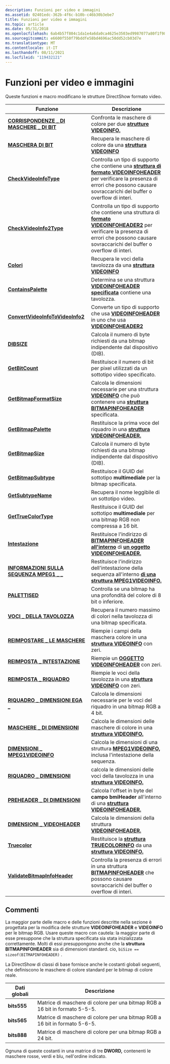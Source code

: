 ```yaml
---
description: Funzioni per video e immagini
ms.assetid: 02401edc-362b-4f6c-b10b-c46b30b3ebe7
title: Funzioni per video e immagini
ms.topic: article
ms.date: 05/31/2018
ms.openlocfilehash: 6ab4b57f804c1da1e4a6da0ca4625e3503ed9987077a80f1f98dde91cf2e27f6
ms.sourcegitcommit: e6600f550f79bddfe58bd4696ac50dd52cb03d7e
ms.translationtype: MT
ms.contentlocale: it-IT
ms.lasthandoff: 08/11/2021
ms.locfileid: "119432121"
---
```

# <a name="video-and-image-functions"></a>Funzioni per video e immagini

Queste funzioni e macro modificano le strutture DirectShow formato video.



| Funzione                                                             | Descrizione                                                                                                                                                       |
|----------------------------------------------------------------------|-------------------------------------------------------------------------------------------------------------------------------------------------------------------|
| [**CORRISPONDENZE \_ DI MASCHERE \_ DI BIT**](/previous-versions/windows/desktop/api/Amvideo/nf-amvideo-bit_masks_match)                         | Confronta le maschere di colore per due [**strutture VIDEOINFO.**](/previous-versions/windows/desktop/api/amvideo/ns-amvideo-videoinfo)                                                                                       |
| [**MASCHERA DI BIT**](/previous-versions/windows/desktop/api/Amvideo/nf-amvideo-bitmasks)                                         | Recupera le maschere di colore da una [**struttura VIDEOINFO**](/previous-versions/windows/desktop/api/amvideo/ns-amvideo-videoinfo)                                                                                         |
| [**CheckVideoInfoType**](checkvideoinfotype.md)                     | Controlla un tipo di supporto che contiene una [**struttura di formato VIDEOINFOHEADER**](/previous-versions/windows/desktop/api/amvideo/ns-amvideo-videoinfoheader) per verificare la presenza di errori che possono causare sovraccarichi del buffer o overflow di interi.   |
| [**CheckVideoInfo2Type**](checkvideoinfo2type.md)                   | Controlla un tipo di supporto che contiene una struttura di [**formato VIDEOINFOHEADER2**](/previous-versions/windows/desktop/api/dvdmedia/ns-dvdmedia-videoinfoheader2) per verificare la presenza di errori che possono causare sovraccarichi del buffer o overflow di interi. |
| [**Colori**](/previous-versions/windows/desktop/api/Amvideo/nf-amvideo-colors)                                             | Recupera le voci della tavolozza da una [**struttura VIDEOINFO**](/previous-versions/windows/desktop/api/amvideo/ns-amvideo-videoinfo)                                                                                     |
| [**ContainsPalette**](containspalette.md)                           | Determina se una struttura [**VIDEOINFOHEADER specificata**](/previous-versions/windows/desktop/api/amvideo/ns-amvideo-videoinfoheader) contiene una tavolozza.                                                           |
| [**ConvertVideoInfoToVideoInfo2**](convertvideoinfotovideoinfo2.md) | Converte un tipo di supporto che usa [**VIDEOINFOHEADER**](/previous-versions/windows/desktop/api/amvideo/ns-amvideo-videoinfoheader) in uno che usa [**VIDEOINFOHEADER2**](/previous-versions/windows/desktop/api/dvdmedia/ns-dvdmedia-videoinfoheader2)                          |
| [**DIBSIZE**](/previous-versions/windows/desktop/api/Amvideo/nf-amvideo-dibsize)                                           | Calcola il numero di byte richiesti da una bitmap indipendente dal dispositivo (DIB).                                                                                     |
| [**GetBitCount**](getbitcount.md)                                   | Restituisce il numero di bit per pixel utilizzati da un sottotipo video specificato.                                                                                           |
| [**GetBitmapFormatSize**](getbitmapformatsize.md)                   | Calcola le dimensioni necessarie per una struttura [**VIDEOINFO**](/previous-versions/windows/desktop/api/amvideo/ns-amvideo-videoinfo) che può contenere una [**struttura BITMAPINFOHEADER**](/windows/win32/api/wingdi/ns-wingdi-bitmapinfoheader) specificata.       |
| [**GetBitmapPalette**](getbitmappalette.md)                         | Restituisce la prima voce del riquadro in una [**struttura VIDEOINFOHEADER.**](/previous-versions/windows/desktop/api/amvideo/ns-amvideo-videoinfoheader)                                                                        |
| [**GetBitmapSize**](getbitmapsize.md)                               | Calcola il numero di byte richiesti da una bitmap indipendente dal dispositivo (DIB).                                                                                     |
| [**GetBitmapSubtype**](getbitmapsubtype.md)                         | Restituisce il GUID del sottotipo **multimediale** per la bitmap specificata.                                                                                                      |
| [**GetSubtypeName**](getsubtypename.md)                             | Recupera il nome leggibile di un sottotipo video.                                                                                                             |
| [**GetTrueColorType**](gettruecolortype.md)                         | Restituisce il GUID del sottotipo **multimediale** per una bitmap RGB non compressa a 16 bit.                                                                                          |
| [**Intestazione**](/previous-versions/windows/desktop/api/Amvideo/nf-amvideo-header)                                             | Restituisce l'indirizzo di [**BITMAPINFOHEADER all'interno**](/windows/win32/api/wingdi/ns-wingdi-bitmapinfoheader) di [**un oggetto VIDEOINFOHEADER.**](/previous-versions/windows/desktop/api/amvideo/ns-amvideo-videoinfoheader)                                      |
| [**INFORMAZIONI SULLA SEQUENZA MPEG1 \_ \_**](/previous-versions/windows/desktop/api/amvideo/nf-amvideo-mpeg1_sequence_info)                 | Restituisce l'indirizzo dell'intestazione della sequenza all'interno [**di una struttura MPEG1VIDEOINFO.**](/previous-versions/windows/desktop/api/amvideo/ns-amvideo-mpeg1videoinfo)                                                          |
| [**PALETTISED**](/previous-versions/windows/desktop/api/Amvideo/nf-amvideo-palettised)                                     | Controlla se una bitmap ha una profondità del colore di 8 bit o inferiore.                                                                                                      |
| [**VOCI \_ DELLA TAVOLOZZA**](/previous-versions/windows/desktop/api/Amvideo/nf-amvideo-palette_entries)                          | Recupera il numero massimo di colori nella tavolozza di una bitmap specificata.                                                                                      |
| [**REIMPOSTARE \_ LE MASCHERE**](/previous-versions/windows/desktop/api/Amvideo/nf-amvideo-reset_masks)                                  | Riempie i campi della maschera colore in una [**struttura VIDEOINFO**](/previous-versions/windows/desktop/api/amvideo/ns-amvideo-videoinfo) con zeri.                                                                            |
| [**REIMPOSTA \_ INTESTAZIONE**](/previous-versions/windows/desktop/api/Amvideo/nf-amvideo-reset_header)                                | Riempie un [**OGGETTO VIDEOINFOHEADER**](/previous-versions/windows/desktop/api/amvideo/ns-amvideo-videoinfoheader) con zeri.                                                                                                   |
| [**REIMPOSTA \_ RIQUADRO**](/previous-versions/windows/desktop/api/Amvideo/nf-amvideo-reset_palette)                              | Riempie le voci della tavolozza in una [**struttura VIDEOINFO**](/previous-versions/windows/desktop/api/amvideo/ns-amvideo-videoinfo) con zeri.                                                                              |
| [**RIQUADRO \_ DIMENSIONI EGA \_**](/previous-versions/windows/desktop/legacy/dd377602(v=vs.85))                       | Calcola le dimensioni necessarie per le voci del riquadro in una bitmap RGB a 4 bit.                                                                                         |
| [**MASCHERE \_ DI DIMENSIONI**](/previous-versions/windows/desktop/legacy/dd377603(v=vs.85))                                    | Calcola le dimensioni delle maschere di colore in una [**struttura VIDEOINFO.**](/previous-versions/windows/desktop/api/amvideo/ns-amvideo-videoinfo)                                                                             |
| [**DIMENSIONI \_ MPEG1VIDEOINFO**](/previous-versions/windows/desktop/api/Amvideo/nf-amvideo-size_mpeg1videoinfo)                  | Calcola le dimensioni di una struttura [**MPEG1VIDEOINFO,**](/previous-versions/windows/desktop/api/amvideo/ns-amvideo-mpeg1videoinfo) inclusa l'intestazione della sequenza.                                                      |
| [**RIQUADRO \_ DIMENSIONI**](/previous-versions/windows/desktop/legacy/dd377605(v=vs.85))                                | calcola le dimensioni delle voci della tavolozza in una [**struttura VIDEOINFO.**](/previous-versions/windows/desktop/api/amvideo/ns-amvideo-videoinfo)                                                                         |
| [**PREHEADER \_ DI DIMENSIONI**](/previous-versions/windows/desktop/legacy/dd377606(v=vs.85))                            | Calcola l'offset in byte del **campo bmiHeader** all'interno di una [**struttura VIDEOINFOHEADER.**](/previous-versions/windows/desktop/api/amvideo/ns-amvideo-videoinfoheader)                                              |
| [**DIMENSIONI \_ VIDEOHEADER**](/previous-versions/windows/desktop/legacy/dd377607(v=vs.85))                        | Calcola le dimensioni della struttura [**VIDEOINFOHEADER.**](/previous-versions/windows/desktop/api/amvideo/ns-amvideo-videoinfoheader)                                                                                  |
| [**Truecolor**](/previous-versions/windows/desktop/legacy/dd407230(v=vs.85))                                   | Restituisce la [**struttura TRUECOLORINFO**](/previous-versions/windows/desktop/api/amvideo/ns-amvideo-truecolorinfo) da una [**struttura VIDEOINFO.**](/previous-versions/windows/desktop/api/amvideo/ns-amvideo-videoinfo)                                            |
| [**ValidateBitmapInfoHeader**](validatebitmapinfoheader.md)         | Controlla la presenza di errori in una struttura [**BITMAPINFOHEADER**](/windows/win32/api/wingdi/ns-wingdi-bitmapinfoheader) che possono causare sovraccarichi del buffer o overflow di interi.                                   |



 

## <a name="remarks"></a>Commenti

La maggior parte delle macro e delle funzioni descritte nella sezione è progettata per la modifica delle strutture **VIDEOINFOHEADER** e **VIDEOINFO** per le bitmap RGB. Usare queste macro con cautela: la maggior parte di esse presuppone che la struttura specificata sia stata inizializzata correttamente. Molti di essi presuppongono anche che la **struttura BITMAPINFOHEADER** sia di dimensioni standard. cio, `biSize == sizeof(BITMAPINFOHEADER)` .

La DirectShow di classi di base fornisce anche le costanti globali seguenti, che definiscono le maschere di colore standard per le bitmap di colore reale.



| Dati globali | Descrizione                                                   |
|-------------|---------------------------------------------------------------|
| **bits555** | Matrice di maschere di colore per una bitmap RGB a 16 bit in formato 5-5-5. |
| **bits565** | Matrice di maschere di colore per una bitmap RGB a 16 bit in formato 5-6-5. |
| **bits888** | Matrice di maschere di colore per una bitmap RGB a 24 bit.                 |



 

Ognuna di queste costanti in una matrice di tre **DWORD,** contenenti le maschere rosse, verdi e blu, nell'ordine indicato.

 

 
